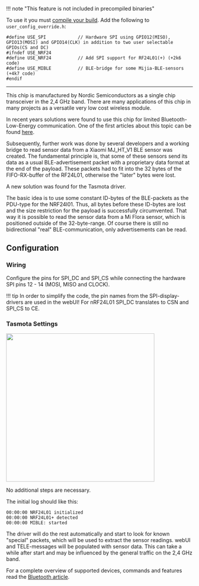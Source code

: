 !!! note "This feature is not included in precompiled binaries"
    
To use it you must [compile your build](Compile-your-build). Add the following to `user_config_override.h`:
```
#define USE_SPI            // Hardware SPI using GPIO12(MISO), GPIO13(MOSI) and GPIO14(CLK) in addition to two user selectable GPIOs(CS and DC)
#ifndef USE_NRF24
#define USE_NRF24          // Add SPI support for RF24L01(+) (+2k6 code)
#define USE_MIBLE          // BLE-bridge for some Mijia-BLE-sensors (+4k7 code)
#endif
```
----
  
This chip is manufactured by Nordic Semiconductors as a single chip transceiver in the 2,4 GHz band. There are many applications of this chip in many projects as a versatile very low cost wireless module.  

In recent years solutions were found to use this chip for limited Bluetooth-Low-Energy communication. One of the first articles about this topic can be found [here](https://dmitry.gr/?r=05.Projects&proj=11.%20Bluetooth%20LE%20fakery).
  
Subsequently, further work was done by several developers and a working bridge to read sensor data from a Xiaomi MJ_HT_V1 BLE sensor was created. The fundamental principle is, that some of these sensors send its data as a usual BLE-advertisement packet with a proprietary data format at the end of the payload. These packets had to fit into the 32 bytes of the FIFO-RX-buffer of the RF24L01, otherwise the "later" bytes were lost. 

A new solution was found for the Tasmota driver. 

The basic idea is to use some constant ID-bytes of the BLE-packets as the PDU-type for the NRF24l01. Thus, all bytes before these ID-bytes are lost and the size restriction for the payload is successfully circumvented. That way it is possible to read the sensor data from a Mi Flora sensor, which is positioned outside of the 32-byte-range.
Of course there is still no bidirectional "real" BLE-communication, only advertisements can be read.

## Configuration
### Wiring
Configure the pins for SPI_DC and SPI_CS while connecting the hardware SPI pins 12 - 14 (MOSI, MISO and CLOCK).  

!!! tip
    In order to simplify the code, the pin names from the SPI-display-drivers are used in the webUI! For nRF24L01 SPI_DC translates to CSN and SPI_CS to CE.  
   
### Tasmota Settings

<img src="https://github.com/tasmota/docs/blob/master_media/peripherals/nrf24_config.png?raw=true" style="width:400px"></img>  
   
No additional steps are necessary.  

The initial log should like this:  
  
```  
00:00:00 NRF24L01 initialized  
00:00:00 NRF24L01+ detected  
00:00:00 MIBLE: started  
```  

The driver will do the rest automatically and start to look for known "special" packets, which will be used to extract the sensor readings.
webUI and TELE-messages will be populated with sensor data.  This can take a while after start and may be influenced by the general traffic on the 2,4 GHz band.  

For a complete overview of supported devices, commands and features read the [Bluetooth article](/Bluetooth#ble-sensors-using-nrf24l01).
